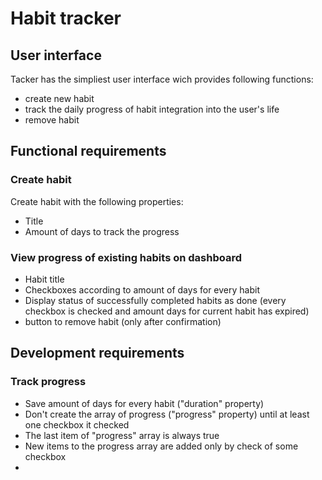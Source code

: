 # Habit tracker

## User interface
Tacker has the simpliest user interface wich provides following functions:
- create new habit
- track the daily progress of habit integration into the user's life
- remove habit

## Functional requirements
### Create habit
Create habit with the following properties:
- Title
- Amount of days to track the progress

### View progress of existing habits on dashboard
- Habit title
- Checkboxes according to amount of days for every habit
- Display status of successfully completed habits as done (every checkbox is checked and amount days for current habit has expired)
- button to remove habit (only after confirmation)

## Development requirements
### Track progress
- Save amount of days for every habit ("duration" property)
- Don't create the array of progress ("progress" property) until at least one checkbox it checked
- The last item of "progress" array is always true
- New items to the progress array are added only by check of some checkbox
- 
